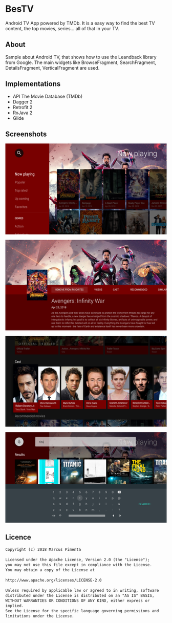 # BesTV
Android TV App powered by TMDb. 
It is a easy way to find the best TV content, the top movies, series... all of that in your TV.

## About
Sample about Android TV, that shows how to use the Leandback library from Google. The main widgets like BrowseFragment, SearchFragment, DetailsFragment, VerticalFragment are used.

## Implementations
<ul>
<li>API The Movie Database (TMDb)</li>
<li>Dagger 2
<li>Retrofit 2
<li>RxJava 2  
<li>Glide
</ul>

## Screenshots
<p align="center"> <img src="images/device-2018-05-04-091859.png"/> </p>
<p align="center"> <img src="images/device-2018-05-04-091948.png"/> </p>
<p align="center"> <img src="images/device-2018-05-04-092348.png"/> </p>
<p align="center"> <img src="images/device-2018-05-04-092327.png"/> </p>

## Licence
```
Copyright (c) 2018 Marcus Pimenta

Licensed under the Apache License, Version 2.0 (the "License");
you may not use this file except in compliance with the License.
You may obtain a copy of the License at

http://www.apache.org/licenses/LICENSE-2.0

Unless required by applicable law or agreed to in writing, software
distributed under the License is distributed on an "AS IS" BASIS,
WITHOUT WARRANTIES OR CONDITIONS OF ANY KIND, either express or implied.
See the License for the specific language governing permissions and
limitations under the License.
```
